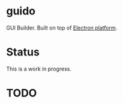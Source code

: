 # guido
GUI Builder.   Built on top of [Electron platform](https://en.wikipedia.org/wiki/Electron_(software_framework)).

# Status
This is a work in progress.


# TODO
